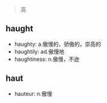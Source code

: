 > 高

## haught

- haughty: a.傲慢的，骄傲的，崇高的
- haughtily: ad.傲慢地
- haughtiness: n.傲慢，不逊

## haut

- hauteur: n.傲慢